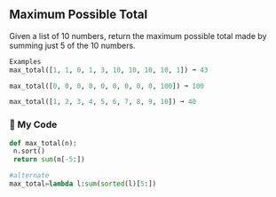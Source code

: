 ## Maximum Possible Total

Given a list of 10 numbers, return the maximum possible total made by summing just 5 of the 10 numbers.
```python
Examples
max_total([1, 1, 0, 1, 3, 10, 10, 10, 10, 1]) ➞ 43

max_total([0, 0, 0, 0, 0, 0, 0, 0, 0, 100]) ➞ 100

max_total([1, 2, 3, 4, 5, 6, 7, 8, 9, 10]) ➞ 40
```
### :snake: My Code
```python
def max_total(n):
 n.sort()
 return sum(n[-5:])

#alternate
max_total=lambda l:sum(sorted(l)[5:])
```
